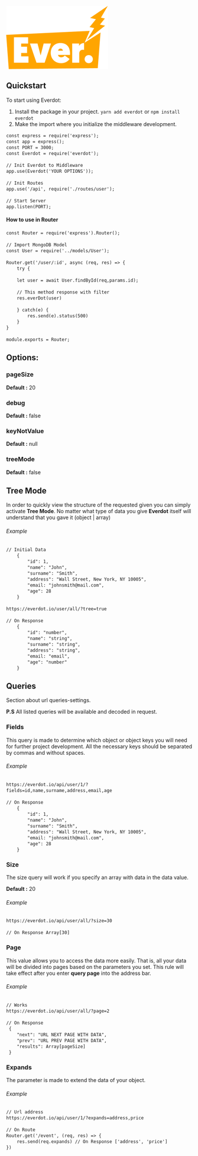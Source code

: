 ![Everdot](./everdot.png)

## Quickstart

To start using Everdot:

1. Install the package in your project. `yarn add everdot` or `npm install everdot`
2. Make the import where you initialize the middleware development.

```
const express = require('express');
const app = express();
const PORT = 3000;
const Everdot = require('everdot');

// Init Everdot to Middleware
app.use(Everdot('YOUR OPTIONS'));

// Init Routes
app.use('/api', require('./routes/user');

// Start Server
app.listen(PORT);
```

#### How to use in Router

```
const Router = require('express').Router();

// Import MongoDB Model
const User = require('../models/User');

Router.get('/user/:id', async (req, res) => {
    try {

    let user = await User.findById(req,params.id);

    // This method response with filter
    res.everDot(user)

    } catch(e) {
        res.send(e).status(500)
    }
}

module.exports = Router;
```

## Options:

### pageSize

**Default :** 20

### debug

**Default :** false

### keyNotValue

**Default :** null

### treeMode

**Default :** false

## Tree Mode

In order to quickly view the structure of the requested given you can simply activate **Tree Mode**. No matter what type of data you give **Everdot** itself will understand that you gave it (object | array)

###### Example

```
// Initial Data
    {
        "id": 1,
        "name": "John",
        "surname": "Smith",
        "address": "Wall Street, New York, NY 10005",
        "email: "johnsmith@mail.com",
        "age": 28
    }

https://everdot.io/user/all/?tree=true

// On Response
    {
        "id": "number",
        "name": "string",
        "surname": "string",
        "address": "string",
        "email: "email",
        "age": "number"
    }
```

## Queries

Section about url queries-settings.

**P.S**
All listed queries will be available and decoded in request.

### Fields

This query is made to determine which object or object keys you will need for further project development. All the necessary keys should be separated by commas and without spaces.

###### Example

```
https://everdot.io/api/user/1/?fields=id,name,surname,address,email,age

// On Response
    {
        "id": 1,
        "name": "John",
        "surname": "Smith",
        "address": "Wall Street, New York, NY 10005",
        "email: "johnsmith@mail.com",
        "age": 28
    }
```

### Size

The size query will work if you specify an array with data in the data value.

**Default :** 20

###### Example

```
https://everdot.io/api/user/all/?size=30

// On Response Array[30]
```

### Page

This value allows you to access the data more easily. That is, all your data will be divided into pages based on the parameters you set. This rule will take effect after you enter **query page** into the address bar.

###### Example

```
// Works
https://everdot.io/api/user/all/?page=2

// On Response
 {
    "next": "URL NEXT PAGE WITH DATA",
    "prev": "URL PREV PAGE WITH DATA",
    "results": Array[pageSize]
 }
```

### Expands

The parameter is made to extend the data of your object.

###### Example

```
// Url address
https://everdot.io/api/user/1/?expands=address,price

// On Route
Router.get('/event', (req, res) => {
    res.send(req.expands) // On Response ['address', 'price']
})
```
